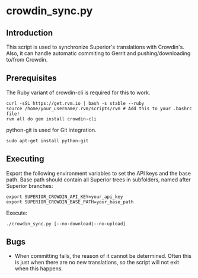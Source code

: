 crowdin_sync.py
==================

Introduction
------------
This script is used to synchronize Superior's translations with Crowdin's. Also, it can handle
automatic commiting to Gerrit and pushing/downloading to/from Crowdin.

Prerequisites
-------------
The Ruby variant of crowdin-cli is required for this to work.

    curl -sSL https://get.rvm.io | bash -s stable --ruby
    source /home/your_username/.rvm/scripts/rvm # Add this to your .bashrc file!
    rvm all do gem install crowdin-cli

python-git is used for Git integration.

    sudo apt-get install python-git

Executing
---------
Export the following environment variables to set the API keys and the base path.
Base path should contain all Superior trees in subfolders, named after Superior branches:

    export SUPERIOR_CROWDIN_API_KEY=your_api_key
    export SUPERIOR_CROWDIN_BASE_PATH=your_base_path

Execute:

    ./crowdin_sync.py [--no-download|--no-upload]

Bugs
----
 - When committing fails, the reason of it cannot be determined. Often this is just when there
   are no new translations, so the script will not exit when this happens.
